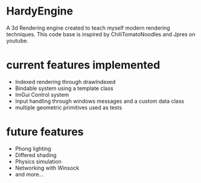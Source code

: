 # HardyEngine
 
A 3d Rendering engine created to teach myself modern rendering techniques. This code base is inspired by ChiliTomatoNoodles and Jpres on youtube. 

# current features implemented

* Indexed rendering through drawIndexed
* Bindable system using a template class
* ImGui Control system
* Input handling through windows messages and a custom data class
* multiple geometric primitives used as tests

# future features

* Phong lighting
* Differed shading 
* Physics simulation
* Networking with Winsock
* and more... 



